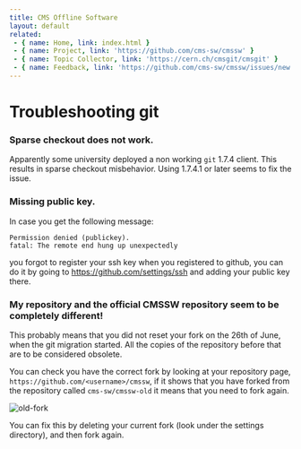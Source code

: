 ```yaml
---
title: CMS Offline Software
layout: default
related:
 - { name: Home, link: index.html }
 - { name: Project, link: 'https://github.com/cms-sw/cmssw' }
 - { name: Topic Collector, link: 'https://cern.ch/cmsgit/cmsgit' }
 - { name: Feedback, link: 'https://github.com/cms-sw/cmssw/issues/new' }
---
```


# Troubleshooting git

### Sparse checkout does not work.

Apparently some university deployed a non working `git` 1.7.4 client. This
results in sparse checkout misbehavior. Using 1.7.4.1 or later seems to fix the
issue.

### Missing public key.

In case you get the following message:

    Permission denied (publickey).
    fatal: The remote end hung up unexpectedly

you forgot to register your ssh key when you registered to github, you can do
it by going to <https://github.com/settings/ssh> and adding your public key
there.

### My repository and the official CMSSW repository seem to be completely different!

This probably means that you did not reset your fork on the 26th of June, when
the git migration started. All the copies of the repository before that are to
be considered obsolete.

You can check you have the correct fork by looking at your repository page,
`https://github.com/<username>/cmssw`, if it shows that you have  forked from the
repository called `cms-sw/cmssw-old` it means that you need to fork again.

![old-fork](old-fork.png)

You can fix this by deleting your current fork (look under the settings
directory), and then fork again.
